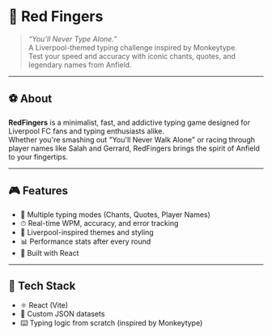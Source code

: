 # 🔴 Red Fingers

> *“You’ll Never Type Alone.”*  
A Liverpool-themed typing challenge inspired by Monkeytype.  
Test your speed and accuracy with iconic chants, quotes, and legendary names from Anfield.

---

## ⚽ About

**RedFingers** is a minimalist, fast, and addictive typing game designed for Liverpool FC fans and typing enthusiasts alike.  
Whether you're smashing out "You'll Never Walk Alone" or racing through player names like Salah and Gerrard, RedFingers brings the spirit of Anfield to your fingertips.

---

## 🎮 Features

- 🧠 Multiple typing modes (Chants, Quotes, Player Names)
- ⏱ Real-time WPM, accuracy, and error tracking
- 🎨 Liverpool-inspired themes and styling
- 📊 Performance stats after every round
- 📁 Built with React

---

## 🚀 Tech Stack

- ⚛️ React (Vite)
- 🔢 Custom JSON datasets
- ⌨️ Typing logic from scratch (inspired by Monkeytype)
